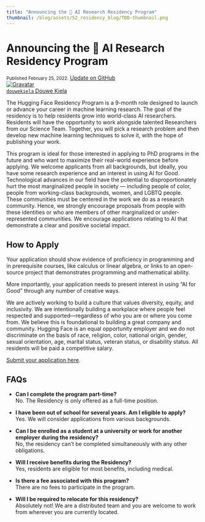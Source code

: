 ```yaml
---
title: "Announcing the 🤗 AI Research Residency Program"
thumbnail: /blog/assets/52_residency_blog/TBD-thumbnail.png
---
```


<h1>
    Announcing the 🤗 AI Research Residency Program
</h1>

<div class="blog-metadata">
    <small>Published February 25, 2022.</small>
    <a target="_blank" class="btn no-underline text-sm mb-5 font-sans" href="https://github.com/huggingface/blog/blob/master/residency-blog.md">
        Update on GitHub
    </a>
</div>

<div class="author-card">
    <a href="/douwekiela">
        <img class="avatar avatar-user" src="https://aeiljuispo.cloudimg.io/v7/https://s3.amazonaws.com/moonup/production/uploads/1641847245435-61dc997715b47073db1620dc.jpeg?w=200&h=200&f=face" title="Gravatar">
        <div class="bfc">
            <code>douwekiela</code>
            <span class="fullname">Douwe Kiela</span>
        </div>
    </a>
</div>

<script async defer src="https://unpkg.com/medium-zoom-element@0/dist/medium-zoom-element.min.js"></script>

The Hugging Face Residency Program is a 9-month role designed to launch or advance your career in machine learning research. The goal of the residency is to help residents grow into world-class AI researchers. Residents will have the opportunity to work alongside talented Researchers from our Science Team. Together, you will pick a research problem and then develop new machine learning techniques to solve it, with the hope of publishing your work.

This program is ideal for those interested in applying to PhD programs in the future and who want to maximize their real-world experience before applying. We welcome applicants from all backgrounds, but ideally, you have some research experience and an interest in using AI for Good. Technological advances in our field have the potential to disproportionately hurt the most marginalized people in society — including people of color, people from working-class backgrounds, women, and LGBTQ people. These communities must be centered in the work we do as a research community. Hence, we strongly encourage proposals from people with these identities or who are members of other marginalized or under-represented communities. We encourage applications relating to AI that demonstrate a clear and positive societal impact.

## How to Apply

Your application should show evidence of proficiency in programming and in prerequisite courses, like calculus or linear algebra, or links to an open-source project that demonstrates programming and mathematical ability.

More importantly, your application needs to present interest in using “AI for Good” through any number of creative ways.

We are actively working to build a culture that values diversity, equity, and inclusivity. We are intentionally building a workplace where people feel respected and supported—regardless of who you are or where you come from. We believe this is foundational to building a great company and community. Hugging Face is an equal opportunity employer and we do not discriminate on the basis of race, religion, color, national origin, gender, sexual orientation, age, marital status, veteran status, or disability status. All residents will be paid a competitive salary.

[Submit your application here](https://apply.workable.com/huggingface/j/TBD).

## FAQs

* **Can I complete the program part-time?**<br>No. The Residency is only offered as a full-time position.

* **I have been out of school for several years. Am I eligible to apply?**<br>Yes. We will consider applications from various backgrounds.

* **Can I be enrolled as a student at a university or work for another employer during the residency?**<br>No, the residency can’t be completed simultaneously with any other obligations.

* **Will I receive benefits during the Residency?**<br>Yes, residents are eligible for most benefits, including medical.

* **Is there a fee associated with this program?**<br>There are no fees to participate in the program.

* **Will I be required to relocate for this residency?**<br>Absolutely not! We are a distributed team and you are welcome to work from wherever you are currently located.
